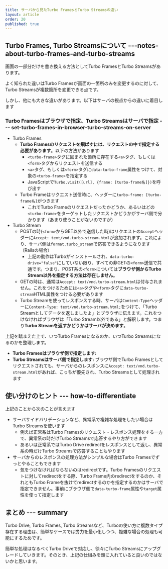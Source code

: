 ```yaml
---
title: サーバから見たTurbo FramesとTurbo Streamsの違い
layout: article
order: 20
published: true
---
```


## Turbo Frames, Turbo Streamsについて ---notes-about-turbo-frames-and-turbo-streams

画面の一部分だけを書き換える方法としてTurbo FramesとTurbo Streamsがあります。

よく知られた違いはTurbo Framesが画面の一箇所のみを変更するのに対して、Turbo Streamsが複数箇所を変更できる点です。

しかし、他にも大きな違いがあります。以下はサーバの視点からの違いに着目します

### Turbo Framesはブラウザで指定、Turbo Streamsはサーバで指定 --- set-turbo-frames-in-browser-turbo-streams-on-server

* Turbo Frames
  * **Turbo Framesのリクエストを飛ばすには、リクエストの中で指定する必要があります**。以下の方法があります
      * `<turbo-frame>`タグに囲まれた箇所に存在する`<a>`タグ、もしくは`<form>`タグからリクエストを送信する
      * `<a>`タグ、もしくは`<form>`タグに`data-turbo-frame`属性をつけて、対象の`<turbo-frame>`を指定する
      * JavaScriptで`Turbo.visit([url], {frame: [turbo-frame名]})`を呼び出す
  * Turbo Frameはリクエスト送信時に、ヘッダーに`turbo-frame: [turbo-frame名]`がつきます
      * これでTurbo Frameのリクエストだったかどうか、あるいはどの`<turbo-frame>`をターゲットしたリクエストかどうかがサーバ側で分かります（あまり使うことがないのですが）
* Turbo Stream
    * POSTの時(`<form>`からGET以外で送信した時)はリクエストの`Accept`ヘッダーに`Accept: text/vnd.turbo-stream.html`が追加されます。これにより、サーバ側は`format.turbo_stream`で応答できるようになります（Railsの場合）
        * 上記の動作はTurboがインストールされ、`data-turbo-drive="false"`にしていない限り、すべての非GETの`<form>`送信で共通です。つまり、POST系の`<form>`については**ブラウザ側からTurbo Stream以外を指定する方法は存在しません**。
    * GETの時は、通常は`Accept: text/vnd.turbo-stream.html`は付与されません。これをつけるためには`<a>`タグや`<form>`タグに`data-turbo-stream`HTML属性をつける必要があります
    * Turbo Streamを使ってレスポンスする時、サーバは`Content-Type`ヘッダーに`Content-Type: text/vnd.turbo-stream.html;`をつけて、「Turbo Streamとしてデータを返しましたよ」とブラウザに伝えます。これをつけなければブラウザは「Turbo Stream以外である」と解釈します。つまり**Turbo Streamを返すかどうかはサーバが決めます**。

上記を踏まえた上で、いつTurbo Framesになるのか、いつTurbo Streamsになるのかを整理します。

* **Turbo Framesはブラウザ側で指定します:**
* **Turbo Streamsはサーバ側で指定します:** ブラウザ側でTurbo Framesとしてリクエストされても、サーバからのレスポンスに`Accept: text/vnd.turbo-stream.html`があれば、こっちが優先され、Turbo Streamsとして処理されます

## 使い分けのヒント --- how-to-differentiate

上記のことから次のことが言えます

* サーバサイドバリデーションなど、異常系で複雑な処理をしたい場合はTurbo Streamsを使います
   * 例えば正常系はTurbo Framesのリクエスト・レスポンス処理をする一方で、異常系の時だけTurbo Streamsで応答するやり方ができます
   * あるいは正常系ではTurbo Drive redirectをレスポンスとして返し、異常系の時だけTurbo Streamsで応答することもやります
* サーバからのレスポンスの処理方法がシンプルな場合はTurbo Framesでずっとやることもできます
  * 気をつけなければならないのはredirectです。Turbo Framesのリクエストに対してredirectをする際、Turbo Frame内のredirectをするのか、それともTurbo Frameを抜けてredirectするのかを指定するのかはサーバで指定できません。事前にブラウザ側で`data-turbo-frame`属性や`target`属性を使って指定します

## まとめ --- summary

Turbo Drive, Turbo Frames, Turbo Streamsなど、Turboの使い方に複数タイプ存在する理由は、簡単なケースでは労力を最小化しつつ、複雑な場合の処理も可能にするためです。

簡単な処理はなるべくTurbo Driveで対応し、徐々にTurbo Streamsにアップグレードしていきます。そのとき、上記の仕組みを頭に入れていると良いのではないかと思います。
